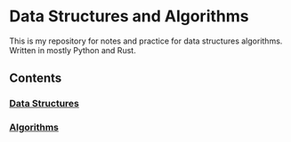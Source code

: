 # Data Structures and Algorithms

This is my repository for notes and practice for data structures algorithms. Written in mostly Python and Rust.

## Contents

### [Data Structures](/datastructures/README.md)

### [Algorithms](/algorithms/README.md)
